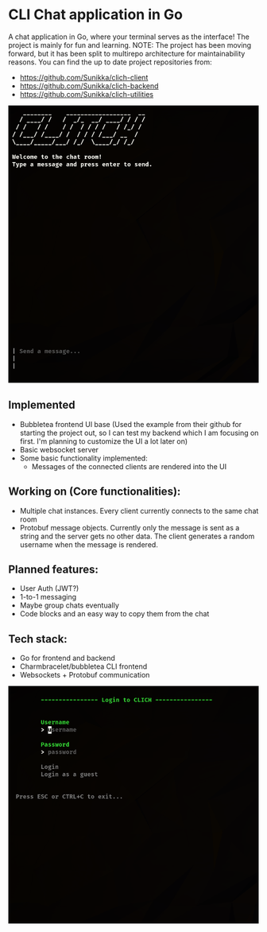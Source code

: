 # CLI Chat application in Go

A chat application in Go, where your terminal serves as the interface! The project is mainly for fun and learning. NOTE: The project has been moving forward, but it has been split to multirepo architecture for maintainability reasons. You can find the up to date project repositories from:
- https://github.com/Sunikka/clich-client
- https://github.com/Sunikka/clich-backend
- https://github.com/Sunikka/clich-utilities


![alt text](chat_view.png)
## Implemented

- Bubbletea frontend UI base (Used the example from their github for starting the project out, so I can test my backend which I am focusing on first. I'm planning to customize the UI a lot later on)
- Basic websocket server
- Some basic functionality implemented:
  - Messages of the connected clients are rendered into the UI

## Working on (Core functionalities):

- Multiple chat instances. Every client currently connects to the same chat room
- Protobuf message objects. Currently only the message is sent as a string and the server gets no other data. The client generates a random username when the message is rendered.

## Planned features:

- User Auth (JWT?)
- 1-to-1 messaging
- Maybe group chats eventually
- Code blocks and an easy way to copy them from the chat

## Tech stack:

- Go for frontend and backend
- Charmbracelet/bubbletea CLI frontend
- Websockets + Protobuf communication

![alt text](login.png)

